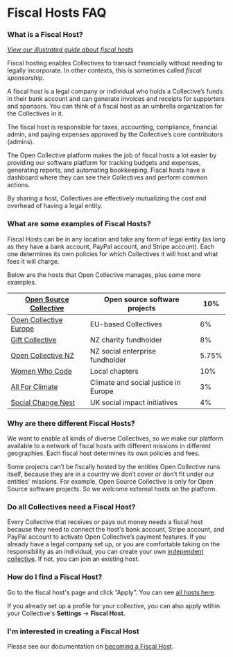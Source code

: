 # Fiscal Hosts FAQ

### What is a Fiscal Host?

[_View our illustrated guide about fiscal hosts_](https://opencollective.com/fiscal-hosting)

Fiscal hosting enables Collectives to transact financially without needing to legally incorporate. In other contexts, this is sometimes called _fiscal sponsorship_.

A fiscal host is a legal company or individual who holds a Collective’s funds in their bank account and can generate invoices and receipts for supporters and sponsors. You can think of a fiscal host as an umbrella organization for the Collectives in it.

The fiscal host is responsible for taxes, accounting, compliance, financial admin, and paying expenses approved by the Collective’s core contributors (admins).

The Open Collective platform makes the job of fiscal hosts a lot easier by providing our software platform for tracking budgets and expenses, generating reports, and automating bookkeeping. Fiscal hosts have a dashboard where they can see their Collectives and perform common actions.&#x20;

By sharing a host, Collectives are effectively mutualizing the cost and overhead of having a legal entity.

### What are some examples of Fiscal Hosts?

Fiscal Hosts can be in any location and take any form of legal entity (as long as they have a bank account, PayPal account, and Stripe account). Each one determines its own policies for which Collectives it will host and what fees it will charge.

Below are the hosts that Open Collective manages, plus some more examples.

| [Open Source Collective](https://opencollective.com/opensource)         | Open source software projects        | 10%   |
| ----------------------------------------------------------------------- | ------------------------------------ | ----- |
| [Open Collective Europe](https://opencollective.com/europe)             | EU-based Collectives                 | 6%    |
| [Gift Collective ](https://opencollective.com/giftcollective)           | NZ charity fundholder                | 8%    |
| [Open Collective NZ](https://opencollective.com/ocnz)                   | NZ social enterprise fundholder      | 5.75% |
| [Women Who Code](https://opencollective.com/wwcodeinc)                  | Local chapters                       | 10%   |
| [All For Climate](https://opencollective.com/allforclimate)             | Climate and social justice in Europe | 3%    |
| [Social Change Nest](https://opencollective.com/the-social-change-nest) | UK social impact initiatives         | 4%    |

### Why are there different Fiscal Hosts?

We want to enable all kinds of diverse Collectives, so we make our platform available to a network of fiscal hosts with different missions in different geographies. Each fiscal host determines its own policies and fees.

Some projects can’t be fiscally hosted by the entities Open Collective runs itself, because they are in a country we don’t cover or don’t fit under our entities' missions. For example, Open Source Collective is only for Open Source software projects. So we welcome external hosts on the platform.

### Do all Collectives need a Fiscal Host?

Every Collective that receives or pays out money needs a fiscal host because they need to connect the host's bank account, Stripe account, and PayPal account to activate Open Collective’s payment features. If you already have a legal company set up, or you are comfortable taking on the responsibility as an individual, you can create your own [independent collective](../independent-collectives/about-independent-collectives.md). If not, you can join an existing host.

### How do I find a Fiscal Host?

Go to the fiscal host's page and click “Apply”. You can see [all hosts here](https://opencollective.com/hosts).

If you already set up a profile for your collective, you can also apply wtihin your Collective's **Settings** -> **Fiscal Host.**

### I'm interested in creating a Fiscal Host

Please see our documentation on [becoming a Fiscal Host](become-a-fiscal-host.md).
